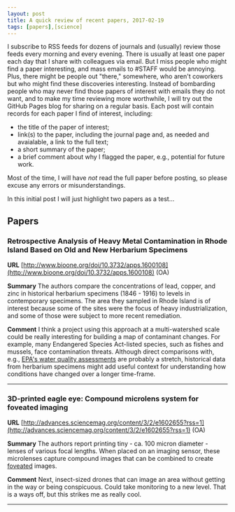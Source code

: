 ```yaml
---
layout: post
title: A quick review of recent papers, 2017-02-19
tags: [papers],[science]
---
```


I subscribe to RSS feeds for dozens of journals and (usually) review those feeds
every morning and every evening. There is usually at least one paper each day
that I share with colleagues via email. But I miss people who might find a paper
interesting, and mass emails to \#STAFF would be annoying. Plus, there might be
people out "there," somewhere, who aren't coworkers but who might find these
discoveries interesting. Instead of bombarding people who may never find those 
papers of interest with emails they do not want, and to make my time reviewing
more worthwhile, I will try out the GitHub Pages blog for sharing on a regular
basis. Each post will contain records for each paper I find of interest, including:

- the title of the paper of interest; 
- link(s) to the paper, including the journal page and, as needed and avaialable,
a link to the full text;
- a short summary of the paper;
- a brief comment about why I flagged the paper, e.g., potential for future work.

Most of the time, I will have _not_ read the full paper before posting, so 
please excuse any errors or misunderstandings.

In this initial post I will just highlight two papers as a test...

## Papers

### Retrospective Analysis of Heavy Metal Contamination in Rhode Island Based on Old and New Herbarium Specimens

__URL__ [http://www.bioone.org/doi/10.3732/apps.1600108](http://www.bioone.org/doi/10.3732/apps.1600108) (OA)

__Summary__ The authors compare the concentrations of lead, copper, and zinc in
historical herbarium specimens (1846 - 1916) to levels in contemporary specimens.
The area they sampled in Rhode Island is of interest because some of the sites
were the focus of heavy industrialization, and some of those were subject to 
more recent remediation.

__Comment__ I think a project using this approach at a multi-watershed scale
could be really interesting for building a map of contaminant changes. For 
example, many Endangered Species Act-listed species, such as fishes and mussels,
face contamination threats. Although direct comparisons with, e.g., 
[EPA's water quality assessments](https://iaspub.epa.gov/waters10/attains_index.home)
are probably a stretch, historical data from herbarium specimens might add 
useful context for understanding how conditions have changed over a longer
time-frame.

----

### 3D-printed eagle eye: Compound microlens system for foveated imaging

__URL__ [http://advances.sciencemag.org/content/3/2/e1602655?rss=1](http://advances.sciencemag.org/content/3/2/e1602655?rss=1) (OA)

__Summary__ The authors report printing tiny - ca. 100 micron diameter - lenses
of various focal lengths. When placed on an imaging sensor, these microlenses
capture compound images that can be combined to create [foveated](http://advances.sciencemag.org/content/3/2/e1602655?rss=1) 
images.

__Comment__ Next, insect-sized drones that can image an area without getting
in the way or being conspicuous. Could take monitoring to a new level. That is
a ways off, but this strikes me as really cool.

----





